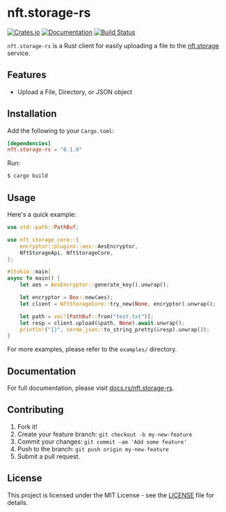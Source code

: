 # nft.storage-rs

[![Crates.io](https://img.shields.io/crates/v/nft.storage-rs.svg)](https://crates.io/crates/nft.storage-rs)
[![Documentation](https://docs.rs/nft.storage-rs/badge.svg)](https://docs.rs/nft.storage-rs)
[![Build Status](https://github.com/noplan-inc/nft.storage-rs/actions/workflows/on-pull-request.yml/badge.svg)](https://github.com/noplan-inc/nft.storage-rs/actions)

`nft.storage-rs` is a Rust client for easily uploading a file to the [nft.storage](https://nft.storage/) service.

## Features

- Upload a File, Directory, or JSON object

## Installation

Add the following to your `Cargo.toml`:

```toml
[dependencies]
nft.storage-rs = "0.1.0"
```

Run:

```bash
$ cargo build
```

## Usage

Here's a quick example:

```rust
use std::path::PathBuf;

use nft_storage_core::{
    encryptor::plugins::aes::AesEncryptor,
    NftStorageApi, NftStorageCore,
};

#[tokio::main]
async fn main() {
    let aes = AesEncryptor::generate_key().unwrap();

    let encryptor = Box::new(aes);
    let client = NftStorageCore::try_new(None, encryptor).unwrap();

    let path = vec![PathBuf::from("test.txt")];
    let resp = client.upload(&path, None).await.unwrap();
    println!("{}", serde_json::to_string_pretty(&resp).unwrap());
}
```

For more examples, please refer to the `examples/` directory.

## Documentation

For full documentation, please visit [docs.rs/nft.storage-rs](https://docs.rs/nft.storage-rs).

## Contributing

1. Fork it!
2. Create your feature branch: `git checkout -b my-new-feature`
3. Commit your changes: `git commit -am 'Add some feature'`
4. Push to the branch: `git push origin my-new-feature`
5. Submit a pull request.

## License

This project is licensed under the MIT License - see the [LICENSE](../LICENSE) file for details.
